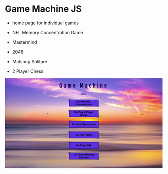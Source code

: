 # Game Machine JS

- home page for individual games

- NFL Memory Concentration Game

- Mastermind

- 2048

- Mahjong Solitare

- 2 Player Chess




![Game Machine JS](assets/gamemachine.gif)